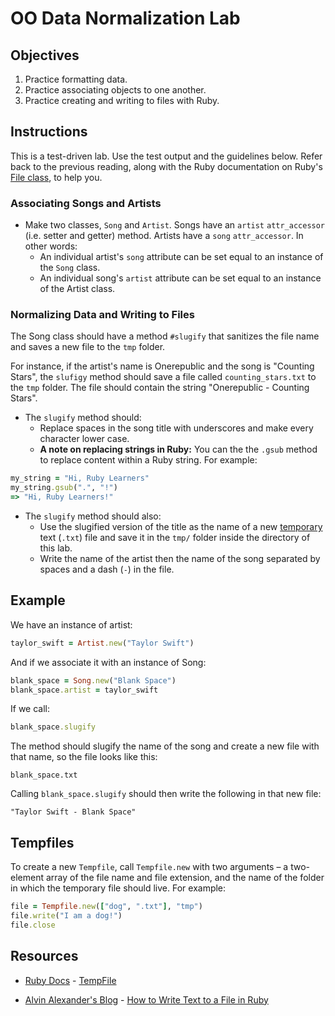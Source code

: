 # OO Data Normalization Lab

## Objectives

1. Practice formatting data. 
2. Practice associating objects to one another. 
3. Practice creating and writing to files with Ruby. 


## Instructions

This is a test-driven lab. Use the test output and the guidelines below. Refer back to the previous reading, along with the Ruby documentation on Ruby's [File class](http://ruby-doc.org/core-2.2.2/File.html), to help you. 

### Associating Songs and Artists

* Make two classes, `Song` and `Artist`. Songs have an `artist` `attr_accessor` (i.e. setter and getter) method. Artists have a `song` `attr_accessor`. In other words:
  * An individual artist's `song` attribute can be set equal to an instance of the `Song` class. 
  * An individual song's `artist` attribute can be set equal to an instance of the Artist class. 

### Normalizing Data and Writing to Files

The Song class should have a method `#slugify` that sanitizes the file name and saves a new file to the `tmp` folder. 

For instance, if the artist's name is Onerepublic and the song is "Counting Stars", the `slufigy` method should save a file called `counting_stars.txt` to the `tmp` folder. The file should contain the string "Onerepublic - Counting Stars".

* The `slugify` method should:
  * Replace spaces in the song title with underscores and make every character lower case. 
  * **A note on replacing strings in Ruby:** You can the the `.gsub` method to replace content within a Ruby string. For example: 

```ruby
my_string = "Hi, Ruby Learners"
my_string.gsub(".", "!")
=> "Hi, Ruby Learners!"
```
* The `slugify` method should also:
   * Use the slugified version of the title as the name of a new [temporary](http://www.ruby-doc.org/stdlib-1.9.3/libdoc/tempfile/rdoc/Tempfile.html) text (`.txt`) file and save it in the `tmp/` folder inside the directory of this lab. 
  * Write the name of the artist then the name of the song separated by spaces and a dash (`-`) in the file.

## Example

We have an instance of artist:

```ruby
taylor_swift = Artist.new("Taylor Swift")
```

And if we associate it with an instance of Song:

```ruby
blank_space = Song.new("Blank Space")
blank_space.artist = taylor_swift
```

If we call:

```ruby
blank_space.slugify
```

The method should slugify the name of the song and create a new file with that name, so the file looks like this:

`blank_space.txt`

Calling `blank_space.slugify` should then write the following in that new file:

`"Taylor Swift - Blank Space"`
## Tempfiles

To create a new `Tempfile`, call `Tempfile.new` with two arguments – a two-element array of the file name and file extension, and the name of the folder in which the temporary file should live. For example:

```ruby
file = Tempfile.new(["dog", ".txt"], "tmp")
file.write("I am a dog!")
file.close
```

## Resources
* [Ruby Docs](http://www.ruby-doc.org/) - [TempFile](http://www.ruby-doc.org/stdlib-1.9.3/libdoc/tempfile/rdoc/Tempfile.html)

* [Alvin Alexander's Blog](http://alvinalexander.com/) - [How to Write Text to a File in Ruby](http://alvinalexander.com/blog/post/ruby/how-write-text-to-file-ruby-example)
